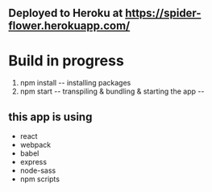 Deployed to Heroku at 
https://spider-flower.herokuapp.com/
--

# Build in progress
1. npm install -- installing packages
2. npm start -- transpiling & bundling & starting the app
--

this app is using
--
* react
* webpack
* babel
* express
* node-sass
* npm scripts


